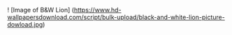 ! [Image of B&W Lion] (https://www.hd-wallpapersdownload.com/script/bulk-upload/black-and-white-lion-picture-dowload.jpg)

